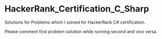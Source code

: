 # HackerRank_Certification_C_Sharp
Solutions for Problems which I solved for HackerRank C# certification.

Please comment first problem solution while running second and vice versa. 
